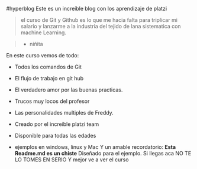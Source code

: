 #hyperblog
Este es un increíble blog con los aprendizaje de platzi
> el curso de Git y Github es lo que me hacia falta para triplicar mi salario y lanzarme a la industria del tejido de lana sistematica con machine  Learning.

> -  niñita

En este curso vemos de todo:
- Todos los comandos de Git
-  El flujo de trabajo en git hub 
- El verdadero amor por las buenas practicas.
- Trucos muy locos del profesor
-  Las personalidades multiples de Freddy.
- Creado por el increible platzi team

- Disponible para todas las edades
- ejemplos en windows, linux y Mac
Y un amable recordatorio: **Esta Readme.md es un chiste** Diseñado para el ejemplo. Si llegas aca NO TE LO TOMES EN SERIO Y mejor ve a ver el curso